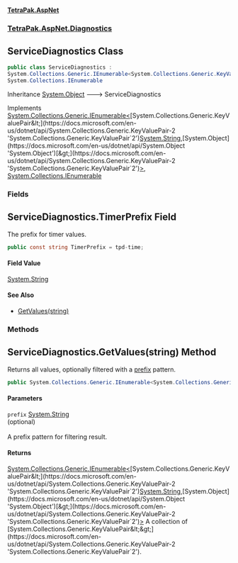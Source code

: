 #### [TetraPak.AspNet](index.md 'index')
### [TetraPak.AspNet.Diagnostics](TetraPak_AspNet_Diagnostics.md 'TetraPak.AspNet.Diagnostics')
## ServiceDiagnostics Class
```csharp
public class ServiceDiagnostics :
System.Collections.Generic.IEnumerable<System.Collections.Generic.KeyValuePair<string, object>>,
System.Collections.IEnumerable
```

Inheritance [System.Object](https://docs.microsoft.com/en-us/dotnet/api/System.Object 'System.Object') &#129106; ServiceDiagnostics  

Implements [System.Collections.Generic.IEnumerable&lt;](https://docs.microsoft.com/en-us/dotnet/api/System.Collections.Generic.IEnumerable-1 'System.Collections.Generic.IEnumerable`1')[System.Collections.Generic.KeyValuePair&lt;](https://docs.microsoft.com/en-us/dotnet/api/System.Collections.Generic.KeyValuePair-2 'System.Collections.Generic.KeyValuePair`2')[System.String](https://docs.microsoft.com/en-us/dotnet/api/System.String 'System.String')[,](https://docs.microsoft.com/en-us/dotnet/api/System.Collections.Generic.KeyValuePair-2 'System.Collections.Generic.KeyValuePair`2')[System.Object](https://docs.microsoft.com/en-us/dotnet/api/System.Object 'System.Object')[&gt;](https://docs.microsoft.com/en-us/dotnet/api/System.Collections.Generic.KeyValuePair-2 'System.Collections.Generic.KeyValuePair`2')[&gt;](https://docs.microsoft.com/en-us/dotnet/api/System.Collections.Generic.IEnumerable-1 'System.Collections.Generic.IEnumerable`1'), [System.Collections.IEnumerable](https://docs.microsoft.com/en-us/dotnet/api/System.Collections.IEnumerable 'System.Collections.IEnumerable')  
### Fields
<a name='TetraPak_AspNet_Diagnostics_ServiceDiagnostics_TimerPrefix'></a>
## ServiceDiagnostics.TimerPrefix Field
The prefix for timer values.  
```csharp
public const string TimerPrefix = tpd-time;
```
#### Field Value
[System.String](https://docs.microsoft.com/en-us/dotnet/api/System.String 'System.String')
#### See Also
- [GetValues(string)](TetraPak_AspNet_Diagnostics_ServiceDiagnostics.md#TetraPak_AspNet_Diagnostics_ServiceDiagnostics_GetValues(string) 'TetraPak.AspNet.Diagnostics.ServiceDiagnostics.GetValues(string)')
  
### Methods
<a name='TetraPak_AspNet_Diagnostics_ServiceDiagnostics_GetValues(string)'></a>
## ServiceDiagnostics.GetValues(string) Method
Returns all values, optionally filtered with a [prefix](TetraPak_AspNet_Diagnostics_ServiceDiagnostics.md#TetraPak_AspNet_Diagnostics_ServiceDiagnostics_GetValues(string)_prefix 'TetraPak.AspNet.Diagnostics.ServiceDiagnostics.GetValues(string).prefix') pattern.  
```csharp
public System.Collections.Generic.IEnumerable<System.Collections.Generic.KeyValuePair<string,object>> GetValues(string prefix=null);
```
#### Parameters
<a name='TetraPak_AspNet_Diagnostics_ServiceDiagnostics_GetValues(string)_prefix'></a>
`prefix` [System.String](https://docs.microsoft.com/en-us/dotnet/api/System.String 'System.String')  
(optional)<br />  
A prefix pattern for filtering result.  
  
#### Returns
[System.Collections.Generic.IEnumerable&lt;](https://docs.microsoft.com/en-us/dotnet/api/System.Collections.Generic.IEnumerable-1 'System.Collections.Generic.IEnumerable`1')[System.Collections.Generic.KeyValuePair&lt;](https://docs.microsoft.com/en-us/dotnet/api/System.Collections.Generic.KeyValuePair-2 'System.Collections.Generic.KeyValuePair`2')[System.String](https://docs.microsoft.com/en-us/dotnet/api/System.String 'System.String')[,](https://docs.microsoft.com/en-us/dotnet/api/System.Collections.Generic.KeyValuePair-2 'System.Collections.Generic.KeyValuePair`2')[System.Object](https://docs.microsoft.com/en-us/dotnet/api/System.Object 'System.Object')[&gt;](https://docs.microsoft.com/en-us/dotnet/api/System.Collections.Generic.KeyValuePair-2 'System.Collections.Generic.KeyValuePair`2')[&gt;](https://docs.microsoft.com/en-us/dotnet/api/System.Collections.Generic.IEnumerable-1 'System.Collections.Generic.IEnumerable`1')  
A collection of [System.Collections.Generic.KeyValuePair&lt;&gt;](https://docs.microsoft.com/en-us/dotnet/api/System.Collections.Generic.KeyValuePair-2 'System.Collections.Generic.KeyValuePair`2').  
  
